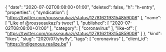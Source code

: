{
  "date": "2020-07-02T08:08:00+01:00",
  "deleted": false,
  "h": "h-entry",
  "properties": {
    "syndication": [
      "https://twitter.com/rousseaukazi/status/1278162193154859008"
    ],
    "name": [
      "Like of @rousseaukazi's tweet"
    ],
    "published": [
      "2020-07-02T08:08:00+01:00"
    ],
    "category": [
      "coronavirus"
    ],
    "like-of": [
      "https://twitter.com/rousseaukazi/status/1278162193154859008"
    ]
  },
  "kind": "likes",
  "slug": "2020/07/yhy9y",
  "tags": [
    "coronavirus"
  ],
  "client_id": "https://indigenous.realize.be"
}
